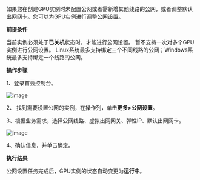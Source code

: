 如果您在创建GPU实例时未配置公网或者需新增其他线路的公网，或者调整默认出网网卡。您可以为GPU实例进行调整公网设置。

**前提条件**

当前实例必须处于**已关机**状态时，才能进行公网设置。
暂不支持一次对多个GPU实例进行公网设置。
Linux系统最多支持绑定三个不同线路的公网；Windows系统最多支持绑定一个线路的公网。

**操作步骤**

1、登录首云控制台。

![image](https://user-images.githubusercontent.com/88136365/195523557-6cbf66d1-e67e-40e4-bcdc-d145f10a4b00.png)

2、 找到需要设置公网的实例，在操作列，单击**更多>公网设置**。

3、根据业务需求，选择公网线路、虚拟出网网关、弹性IP、默认出网网卡。

![image](https://user-images.githubusercontent.com/88136365/195523597-b37f0765-77bc-4a3b-bd4f-4b38dded0622.png)

4、确认信息，并单击确定。

**执行结果**

公网设置任务完成后，GPU实例的状态自动变更为**运行中**。
